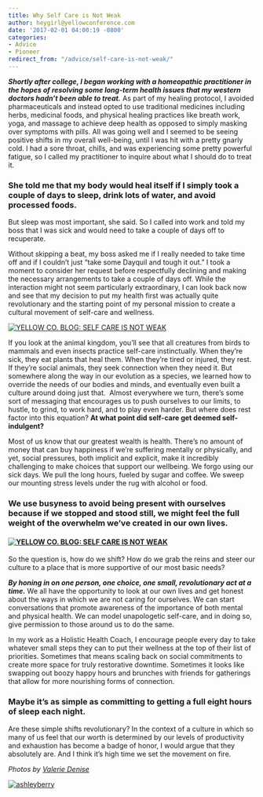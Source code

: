 ```yaml
---
title: Why Self Care is Not Weak
author: heygirl@yellowconference.com
date: '2017-02-01 04:00:19 -0800'
categories:
- Advice
- Pioneer
redirect_from: "/advice/self-care-is-not-weak/"
---
```


_**Shortly after college, I began working with a homeopathic practitioner in the hopes of resolving some long-term health issues that my western doctors hadn’t been able to treat.**_ As part of my healing protocol, I avoided pharmaceuticals and instead opted to use traditional medicines including herbs, medicinal foods, and physical healing practices like breath work, yoga, and massage to achieve deep health as opposed to simply masking over symptoms with pills. All was going well and I seemed to be seeing positive shifts in my overall well-being, until I was hit with a pretty gnarly cold. I had a sore throat, chills, and was experiencing some pretty powerful fatigue, so I called my practitioner to inquire about what I should do to treat it.

### **She told me that my body would heal itself if I simply took a couple of days to sleep, drink lots of water, and avoid processed foods.**

But sleep was most important, she said. So I called into work and told my boss that I was sick and would need to take a couple of days off to recuperate.

Without skipping a beat, my boss asked me if I really needed to take time off and if I couldn’t just “take some Dayquil and tough it out.” I took a moment to consider her request before respectfully declining and making the necessary arrangements to take a couple of days off. While the interaction might not seem particularly extraordinary, I can look back now and see that my decision to put my health first was actually quite revolutionary and the starting point of my personal mission to create a cultural movement of self-care and wellness.

[![YELLOW CO. BLOG: SELF CARE IS NOT WEAK](https://yellow-blog-images.imgix.net/2017/01/ValerieDenisePhotos42of43.jpg)](https://yellow-blog-images.imgix.net/2017/01/ValerieDenisePhotos42of43.jpg)

If you look at the animal kingdom, you’ll see that all creatures from birds to mammals and even insects practice self-care instinctually. When they’re sick, they eat plants that heal them. When they’re tired or injured, they rest. If they’re social animals, they seek connection when they need it. But somewhere along the way in our evolution as a species, we learned how to override the needs of our bodies and minds, and eventually even built a culture around doing just that.  Almost everywhere we turn, there’s some sort of messaging that encourages us to push ourselves to our limits, to hustle, to grind, to work hard, and to play even harder. But where does rest factor into this equation? **At what point did self-care get deemed self-indulgent?**

Most of us know that our greatest wealth is health. There’s no amount of money that can buy happiness if we’re suffering mentally or physically, and yet, social pressures, both implicit and explicit, make it incredibly challenging to make choices that support our wellbeing. We forgo using our sick days. We pull the long hours, fueled by sugar and coffee. We sweep our mounting stress levels under the rug with alcohol or food.

### We use busyness to avoid being present with ourselves because if we stopped and stood still, we might feel the full weight of the overwhelm we’ve created in our own lives.

#### [![YELLOW CO. BLOG: SELF CARE IS NOT WEAK](https://yellow-blog-images.imgix.net/2017/01/ValerieDenisePhotos41of43.jpg)](https://yellow-blog-images.imgix.net/2017/01/ValerieDenisePhotos41of43.jpg)

So the question is, how do we shift? How do we grab the reins and steer our culture to a place that is more supportive of our most basic needs?

_**By honing in on one person, one choice, one small, revolutionary act at a time.**_ We all have the opportunity to look at our own lives and get honest about the ways in which we are not caring for ourselves. We can start conversations that promote awareness of the importance of both mental and physical health. We can model unapologetic self-care, and in doing so, give permission to those around us to do the same.

In my work as a Holistic Health Coach, I encourage people every day to take whatever small steps they can to put their wellness at the top of their list of priorities. Sometimes that means scaling back on social commitments to create more space for truly restorative downtime. Sometimes it looks like swapping out boozy happy hours and brunches with friends for gatherings that allow for more nourishing forms of connection.

### Maybe it’s as simple as committing to getting a full eight hours of sleep each night.

Are these simple shifts revolutionary? In the context of a culture in which so many of us feel that our worth is determined by our levels of productivity and exhaustion has become a badge of honor, I would argue that they absolutely are. And I think it’s high time we set the movement on fire.

_Photos by [Valerie Denise](http://www.valeriedenisephotos.com/)_

[![ashleyberry](https://yellow-blog-images.imgix.net/2017/01/AshleyBerry.jpg)](http://helloashleyberry.com/)
